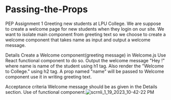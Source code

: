 # Passing-the-Props
  PEP Assignment 1
Greeting new students at LPU College. We are suppose to create a welcome page for new students when they login on our site. We want to isolate main component from greeting text so we choose to create a welcome component that takes name as input and output a welcome message.

Details
Create a Welcome component(greeting message) in Welcome.js Use React functional component to do so. Output the welcome message "Hey !" where name is name of the student using h1 tag. Also render the "Welcome to College." using h2 tag. A prop named "name" will be passed to Welcome component use it in writing greeting text.

Acceptance criteria
Welcome message should be as given in the Details section. Use of functional component.![scrnli_1_19_2023_10-42-22 PM](https://user-images.githubusercontent.com/102254781/213516993-c035d57e-e6db-408a-8704-595024e34ee5.gif)
